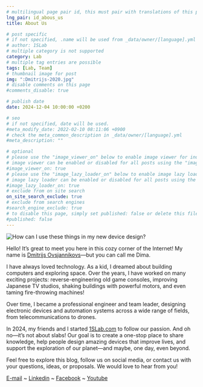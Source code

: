 ```yaml
---
# multilingual page pair id, this must pair with translations of this page. (This name must be unique)
lng_pair: id_abous_us
title: About Us

# post specific
# if not specified, .name will be used from _data/owner/[language].yml
# author: 1SLab
# multiple category is not supported
category: Lab
# multiple tag entries are possible
tags: [Lab, Team]
# thumbnail image for post
img: ":Dmitrijs-2020.jpg"
# disable comments on this page
#comments_disable: true

# publish date
date: 2024-12-04 10:00:00 +0200

# seo
# if not specified, date will be used.
#meta_modify_date: 2022-02-10 08:11:06 +0900
# check the meta_common_description in _data/owner/[language].yml
#meta_description: ""

# optional
# please use the "image_viewer_on" below to enable image viewer for individual pages or posts (_posts/ or [language]/_posts folders).
# image viewer can be enabled or disabled for all posts using the "image_viewer_posts: true" setting in _data/conf/main.yml.
#image_viewer_on: true
# please use the "image_lazy_loader_on" below to enable image lazy loader for individual pages or posts (_posts/ or [language]/_posts folders).
# image lazy loader can be enabled or disabled for all posts using the "image_lazy_loader_posts: true" setting in _data/conf/main.yml.
#image_lazy_loader_on: true
# exclude from on site search
on_site_search_exclude: true
# exclude from search engines
#search_engine_exclude: true
# to disable this page, simply set published: false or delete this file
#published: false
---
```

![How can I use these things in my new device design?](:Dmitrijs-2020.jpg)

Hello! It’s great to meet you here in this cozy corner of the Internet! My name is [Dmitrijs Ovsjannikovs](https://www.linkedin.com/in/dmivs/)—but you can call me Dima.

I have always loved technology. As a kid, I dreamed about building computers and exploring space. Over the years, I have worked on many exciting projects: reverse-engineering old game consoles, improving Japanese TV studios, shaking buildings with powerful motors, and even taming fire-throwing machines!

Over time, I became a professional engineer and team leader, designing electronic devices and automation systems across a wide range of fields, from telecommunications to drones.

In 2024, my friends and I started [1SLab.com](/) to follow our passion. And oh no—it’s not about slabs! Our goal is to create a one-stop place to share knowledge, help people design amazing devices that improve lives, and support the exploration of our planet—and maybe, one day, even beyond.

Feel free to explore this blog, follow us on social media, or contact us with your questions, ideas, or proposals. We would love to hear from you!

[E-mail](mailto:mail@1slab.com) ~ [Linkedin](https://www.linkedin.com/company/1slab) ~ [Facebook](https://www.facebook.com/1slab/) ~ [Youtube](https://www.youtube.com/@1SLab_en)
